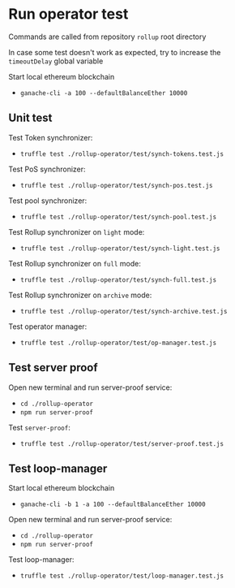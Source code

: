 # Run operator test
Commands are called from repository `rollup` root directory

In case some test doesn't work as expected, try to increase the `timeoutDelay` global variable

Start local ethereum blockchain
  - `ganache-cli -a 100 --defaultBalanceEther 10000`

## Unit test

Test Token synchronizer:
  - `truffle test ./rollup-operator/test/synch-tokens.test.js`

Test PoS synchronizer:
  - `truffle test ./rollup-operator/test/synch-pos.test.js`

Test pool synchronizer:
  - `truffle test ./rollup-operator/test/synch-pool.test.js`

Test Rollup synchronizer on `light` mode:
  - `truffle test ./rollup-operator/test/synch-light.test.js`

Test Rollup synchronizer on `full` mode:
  - `truffle test ./rollup-operator/test/synch-full.test.js`

Test Rollup synchronizer on `archive` mode:
  - `truffle test ./rollup-operator/test/synch-archive.test.js`

Test operator manager:
  - `truffle test ./rollup-operator/test/op-manager.test.js`

## Test server proof

Open new terminal and run server-proof service:
  - `cd ./rollup-operator`
  - `npm run server-proof`

Test `server-proof`:
  - `truffle test ./rollup-operator/test/server-proof.test.js` 

## Test loop-manager

Start local ethereum blockchain
  - `ganache-cli -b 1 -a 100 --defaultBalanceEther 10000`

Open new terminal and run server-proof service:
  - `cd ./rollup-operator`
  - `npm run server-proof`

Test loop-manager:
  - `truffle test ./rollup-operator/test/loop-manager.test.js`